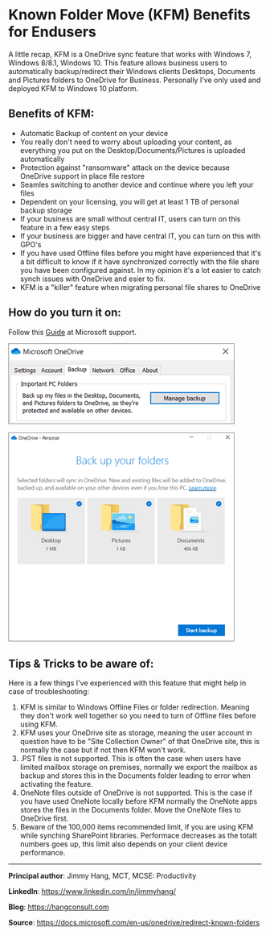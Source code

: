 # Known Folder Move (KFM) Benefits for Endusers 

A little recap, KFM is a OneDrive sync feature that works with Windows 7, Windows 8/8.1, Windows 10. This feature allows business users to automatically backup/redirect their Windows clients Desktops, Documents and Pictures folders to OneDrive for Business. Personally I've only used and deployed KFM to Windows 10 platform. 

## Benefits of KFM:  

*   Automatic Backup of content on your device
*   You really don't need to worry about uploading your content, as everything you put on the Desktop/Documents/Pictures is uploaded automatically
*   Protection against &quot;ransomware&quot; attack on the device because OneDrive support in place file restore 
*   Seamles switching to another device and continue where you left your files
*   Dependent on your licensing, you will get at least 1 TB of personal backup storage
*   If your business are small without central IT, users can turn on this feature in a few easy steps
*   If your business are bigger and have central IT, you can turn on this with GPO's
*   If you have used Offline files before you might have experienced that it's a bit difficult to know if it have synchronized correctly with the file share you have been configured against. In my opinion it's a lot easier to catch synch issues with OneDrive and esier to fix.
*   KFM is a &quot;killer&quot; feature when migrating personal file shares to OneDrive



## How do you turn it on:

Follow this [Guide]( https://support.office.com/en-us/article/back-up-your-documents-pictures-and-desktop-folders-with-onedrive-d61a7930-a6fb-4b95-b28a-6552e77c3057?ui=en-US&rs=en-US&ad=US) at Microsoft support.


![KFMOptions](../../images/known-folder-move-benefits-for-endusers/KFM01.png)

![KFMOptions](../../images/known-folder-move-benefits-for-endusers/KFM02.png)


## Tips & Tricks to be aware of:

Here is a few things I've experienced with this feature that might help in case of troubleshooting:

1. KFM is similar to Windows Offline Files or folder redirection. Meaning they don't work well together so you need to turn of Offline files before using KFM. 
2. KFM uses your OneDrive site as storage, meaning the user account in question have to be "Site Collection Owner" of that OneDrive site, this is normally the case but if not then KFM won't work.
3. .PST files is not supported. This is often the case when users have limited mailbox storage on premises, normally we export the mailbox as backup and stores this in the Documents folder leading to error when activating the feature.
4. OneNote files outside of OneDrive is not supported. This is the case if you have used OneNote locally before KFM normally the OneNote apps stores the files in the Documents folder. Move the OneNote files to OneDrive first.
5. Beware of the 100,000 items recommended limit, if you are using KFM while synching SharePoint libraries. Performace decreases as the totalt numbers goes up, this limit also depends on your client device performance.  

---



**Principal author**: Jimmy Hang, MCT, MCSE: Productivity 

**LinkedIn**: https://www.linkedin.com/in/jimmyhang/

**Blog**: https://hangconsult.com

**Source**: https://docs.microsoft.com/en-us/onedrive/redirect-known-folders
